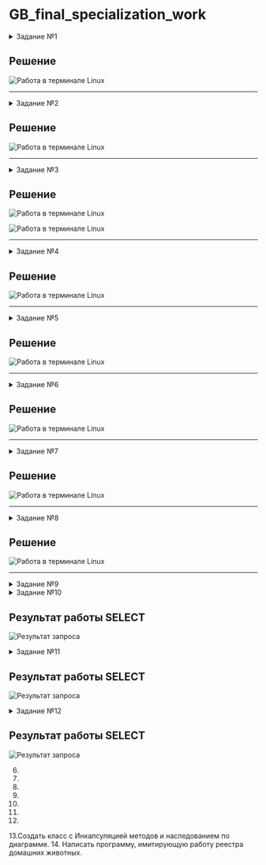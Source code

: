 # GB_final_specialization_work

<details>
    <summary>Задание №1</summary>
  Используя команду cat в терминале операционной системы Linux, создать
два файла Домашние животные (заполнив файл собаками, кошками,
хомяками) и Вьючные животными заполнив файл Лошадьми, верблюдами и
ослы), а затем объединить их. Просмотреть содержимое созданного файла.
Переименовать файл, дав ему новое имя (Друзья человека).
</details>

## Решение
![Работа в терминале Linux](https://github.com/gleb-erokhin/GB_final_specialization_work/blob/master/1.jpg)

---
<details>
    <summary>Задание №2</summary>
  Переместить файлы созданные в 1 пункте в папку
</details>

## Решение
![Работа в терминале Linux](https://github.com/gleb-erokhin/GB_final_specialization_work/blob/master/2.jpg)

---
<details>
    <summary>Задание №3</summary>
  Подключить дополнительный репозиторий MySQL. Установить любой пакет
из этого репозитория
</details>

## Решение
![Работа в терминале Linux](https://github.com/gleb-erokhin/GB_final_specialization_work/blob/master/3.jpg)

![Работа в терминале Linux](https://github.com/gleb-erokhin/GB_final_specialization_work/blob/master/3.1.jpg)

---
<details>
    <summary>Задание №4</summary>
  Установить и удалить deb-пакет с помощью dpkg.
</details>

## Решение
![Работа в терминале Linux](https://github.com/gleb-erokhin/GB_final_specialization_work/blob/master/4.png)

---
<details>
    <summary>Задание №5</summary>
  Выложить историю команд в терминале ubuntu
</details>

## Решение
![Работа в терминале Linux](https://github.com/gleb-erokhin/GB_final_specialization_work/blob/master/5.png)

---
<details>
    <summary>Задание №6</summary>
  Нарисовать диаграмму, в которой есть класс родительский класс, домашние
животные и вьючные животные, в составы которых в случае домашних
животных войдут классы: собаки, кошки, хомяки, а в класс вьючные животные
войдут: Лошади, верблюды и ослы.
</details>

## Решение
![Работа в терминале Linux](https://github.com/gleb-erokhin/GB_final_specialization_work/blob/master/6.jpg)

---
<details>
    <summary>Задание №7</summary>
  В подключенном MySQL репозитории создать базу данных “Друзья
человека”.
</details>

## Решение
![Работа в терминале Linux](https://github.com/gleb-erokhin/GB_final_specialization_work/blob/master/7.png)

---
<details>
    <summary>Задание №8</summary>
  Создать таблицы с иерархией из диаграммы в БД

```sql
-- Создаем базу данных
CREATE DATABASE People_friends;

-- Создем родительский класс с видами животных
CREATE TABLE Parent_class (
  id INT PRIMARY KEY AUTO_INCREMENT,
  species VARCHAR(50)
);

-- Наполняем таблицу видами
insert into parent_class (species)
values ('вьючные'),
		('домашние');

-- Создаем таблицу Домашних животных
CREATE TABLE Home_animals (
  id INT PRIMARY KEY AUTO_INCREMENT,
  species_name VARCHAR(50),
  class_id INT,
  FOREIGN KEY (class_id) REFERENCES Parent_class(id)
);

-- Наполняем таблицу доашними животнми
insert into home_animals (species_name, class_id)
values ('кошки', 2),
	   ('собаки', 2),
	   ('хомяки', 2);
	  
-- Создаем таблицу для вьючных животных
CREATE TABLE Pack_animals (
  id INT PRIMARY key AUTO_INCREMENT,
  species_name VARCHAR(50),
  class_id INT,
  FOREIGN KEY (class_id) REFERENCES parent_class(id)
);

-- Наполняем таблицу животными
insert into pack_animals (species_name, class_id)
values ('лошади', 1),
	   ('ослы', 1),
	   ('верблюды', 1);
```
</details>

## Решение
![Работа в терминале Linux](https://github.com/gleb-erokhin/GB_final_specialization_work/blob/master/8.png)

---
<details>
    <summary>Задание №9</summary>
  Заполнить низкоуровневые таблицы именами(животных), командами
которые они выполняют и датами рождения

```sql
-- Домашние животные  

	  
-- Создаем таблицу Собаки
CREATE TABLE Dogs (
  id INT PRIMARY key AUTO_INCREMENT,
  name VARCHAR(50),
  orders VARCHAR(50),
  birdth DATE,
  class_id int,
  FOREIGN KEY (class_id) REFERENCES home_animals(id)
);


-- Наполняем таблицу Собаки командами
INSERT INTO dogs ( name, orders, birdth, class_id)
VALUES ('Барбос', 'Дай лапу', '2022-01-21', 2),
       ('Полкан', 'Лежать', '2010-03-08', 2);

      
-- Создаем таблицу кошки
CREATE TABLE Cats (
  id INT PRIMARY KEY AUTO_INCREMENT,
  name VARCHAR(50),
  orders VARCHAR(50),
  birdth DATE,
  class_id int, 
  FOREIGN KEY (class_id) REFERENCES Home_animals(id)
);


-- наполняем таблицу кошки командами
INSERT INTO cats (id, name, orders, birdth, class_id)
VALUES (1, 'Симба', 'Кис-кис', '2020-01-27', 1),
       (2, 'Делайла', 'Давай играть', '2019-03-08', 1);
      
      
 -- Создаем таблицу хомяки     
CREATE TABLE Hamster (
  id INT PRIMARY KEY AUTO_INCREMENT,
  name VARCHAR(50),
  orders VARCHAR(50),
  birdth DATE,
  class_id int,
  FOREIGN KEY (class_id) REFERENCES Home_animals(id)
);


-- Наполняем таблицу хомяки командами
INSERT INTO hamster ( name, orders, birdth, class_id)
VALUES ('Кулик', 'Спать', '2023-01-21', 3),
       ('Хаги', 'Бегать', '2002-03-08', 3);


-- Вьючные животные
CREATE TABLE Horses (
  id INT PRIMARY KEY AUTO_INCREMENT,
  name VARCHAR(50),
  orders VARCHAR(50),
  birdth DATE,
  class_id int,
  FOREIGN KEY (class_id) REFERENCES Pack_animals(id)
);


-- Наполняем таблицу Лошади
INSERT INTO horses ( name, orders, birdth, class_id)
VALUES ('Скорость', 'Но', '2018-01-21', 1),
       ('Грей', 'Бррррр', '2023-03-08', 1);


-- Создаем таблицу Верблюды
CREATE TABLE Camels (
  id INT PRIMARY KEY AUTO_INCREMENT,
  name VARCHAR(50),
  orders VARCHAR(50),
  birdth DATE,
  class_id int, 
  FOREIGN KEY (class_id) REFERENCES Pack_animals(id)
);


-- Наполняем таблицу верблюды командами
INSERT INTO camels ( name, orders, birdth, class_id)
VALUES ('Зефир', 'Но, пошел', '2019-09-01', 3),
       ('Багдад', 'На месте', '2020-11-12', 3),
       ('Скорость', 'Ждать', '2021-04-05', 3);


-- Создаем таблицу Обезьяны
CREATE TABLE Donkeys (
  id INT PRIMARY KEY AUTO_INCREMENT,
  name VARCHAR(50),
  orders VARCHAR(50),
  birdth DATE,
  class_id int,
  FOREIGN KEY (class_id) REFERENCES Pack_animals(id)
);


-- Наполняем таблицу Ослы
INSERT INTO donkeys ( name, orders, birdth, class_id)
VALUES ('Вася', 'Есть', '2017-01-21', 2),
       ('Иван', 'Прыгать', '2005-03-08', 2);

```
</details>

<details>
    <summary>Задание №10</summary>
  Удалив из таблицы верблюдов, т.к. верблюдов решили перевезти в другой
питомник на зимовку. Объединить таблицы лошади, и ослы в одну таблицу.

```sql
-- Удаление таблицы camel
DELETE FROM camels;

-- Объеденяем таблицы Лошади и Ослы
SELECT Name, orders, birdth FROM horses
UNION SELECT  Name, orders, birdth FROM donkeys;
```
</details>

## Результат работы SELECT
![Результат запроса](https://github.com/gleb-erokhin/GB_final_specialization_work/blob/master/10.jpg)

<details>
    <summary>Задание №11</summary>
  Создать новую таблицу “молодые животные” в которую попадут все
животные старше 1 года, но младше 3 лет и в отдельном столбце с точностью
до месяца подсчитать возраст животных в новой таблице.

```sql
-- Создаем временную таблицу животные, для хранения промежуточных данных
CREATE TEMPORARY TABLE animals AS 
SELECT *, 'Лошади' as species FROM horses
UNION SELECT *, 'Ослы' AS species FROM donkeys
UNION SELECT *, 'Собаки' AS species FROM dogs
UNION SELECT *, 'Кошки' AS species FROM cats
UNION SELECT *, 'Хомяки' AS species FROM hamster;


-- Создаем таблицу молодые животные
CREATE TABLE no_old_animal AS
SELECT Name, orders, birdth, species, TIMESTAMPDIFF(MONTH, birdth, CURDATE()) AS Age_in_month
FROM animals WHERE birdth BETWEEN ADDDATE(curdate(), INTERVAL -3 YEAR) AND ADDDATE(CURDATE(), INTERVAL -1 YEAR);
 
SELECT * FROM no_old_animal;
```
</details>

## Результат работы SELECT
![Результат запроса](https://github.com/gleb-erokhin/GB_final_specialization_work/blob/master/11.jpg)

<details>
    <summary>Задание №12</summary>
  Объединить все таблицы в одну, при этом сохраняя поля, указывающие на
прошлую принадлежность к старым таблицам.

```sql
-- Объеденяем таблицы с сохранением принадлежности к старым таблицам
SELECT h.Name, h.birdth, h.orders, pa.species_name, ya.Age_in_month 
FROM horses h
LEFT JOIN no_old_animal ya ON ya.Name = h.Name
LEFT JOIN pack_animals pa ON pa.Id = h.class_id
UNION 
SELECT d.Name, d.birdth, d.orders, pa.species_name, ya.Age_in_month 
FROM donkeys d 
LEFT JOIN no_old_animal ya ON ya.Name = d.Name
LEFT JOIN pack_animals pa ON pa.Id = d.class_id
UNION
SELECT c.Name, c.birdth, c.orders, ha.species_name, ya.Age_in_month 
FROM cats c
LEFT JOIN no_old_animal ya ON ya.Name = c.Name
LEFT JOIN home_animals ha ON ha.Id = c.class_id
UNION
SELECT d.Name, d.birdth, d.orders, ha.species_name, ya.Age_in_month 
FROM dogs d
LEFT JOIN no_old_animal ya ON ya.Name = d.Name
LEFT JOIN home_animals ha ON ha.Id = d.class_id
UNION
SELECT hm.Name, hm.birdth, hm.orders, ha.species_name, ya.Age_in_month 
FROM hamster hm
LEFT JOIN no_old_animal ya ON ya.Name = hm.Name
LEFT JOIN home_animals ha ON ha.Id = hm.class_id;
```
</details>

## Результат работы SELECT
![Результат запроса](https://github.com/gleb-erokhin/GB_final_specialization_work/blob/master/12.jpg)






6. 
7. 
8. 
9. 
10. 
11.
12. 
13.Создать класс с Инкапсуляцией методов и наследованием по диаграмме.
14. Написать программу, имитирующую работу реестра домашних животных.
